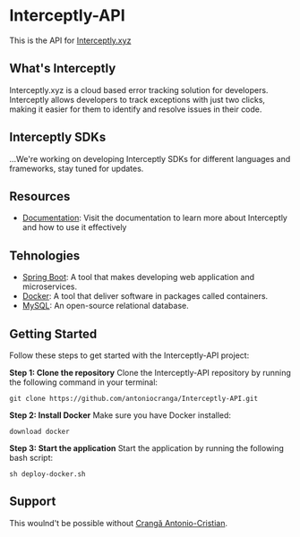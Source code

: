 # Interceptly-API
This is the API for [Interceptly.xyz](https://interceptly.xyz)

## What's Interceptly
Interceptly.xyz is a cloud based error tracking solution for developers. Interceptly allows developers to track exceptions with just two clicks, making it easier for them to identify and resolve issues in their code.

## Interceptly SDKs

...We're working on developing Interceptly SDKs for different languages and frameworks, stay tuned for updates.

## Resources
- [Documentation](https://interceptly.xyz/documentation): Visit the documentation to learn more about Interceptly and how to use it effectively

## Tehnologies
- [Spring Boot](https://spring.io/projects/spring-boot): A tool that makes developing web application and microservices.
- [Docker](https://www.docker.com/): A tool that deliver software in packages called containers.
- [MySQL](https://www.mysql.com/): An open-source relational database.

## Getting Started
Follow these steps to get started with the Interceptly-API project:


**Step 1: Clone the repository**
Clone the Interceptly-API repository by running the following command in your terminal:
```
git clone https://github.com/antoniocranga/Interceptly-API.git
```

**Step 2: Install Docker**
Make sure you have Docker installed:
```
download docker
```

**Step 3: Start the application**
Start the application by running the following bash script:
```
sh deploy-docker.sh
```

## Support
This woulnd't be possible without [Crangă Antonio-Cristian](https://github.com/antoniocranga).
